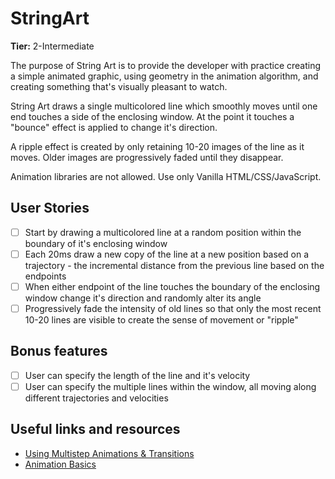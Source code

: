 # StringArt

**Tier:** 2-Intermediate

The purpose of String Art is to provide the developer with practice creating a
simple animated graphic, using geometry in the animation algorithm, and
creating something that's visually pleasant to watch.

String Art draws a single multicolored line which smoothly moves until one
end touches a side of the enclosing window. At the point it touches a "bounce"
effect is applied to change it's direction.

A ripple effect is created by only retaining 10-20 images of the line as it
moves. Older images are progressively faded until they disappear.

Animation libraries are not allowed. Use only Vanilla HTML/CSS/JavaScript.

## User Stories

-   [ ] Start by drawing a multicolored line at a random position within the boundary of it's enclosing window
-   [ ] Each 20ms draw a new copy of the line at a new position based on a trajectory - the incremental distance from the previous line based on the endpoints
-   [ ] When either endpoint of the line touches the boundary of the enclosing window change it's direction and randomly alter its angle
-   [ ] Progressively fade the intensity of old lines so that only the most recent 10-20 lines are visible to create the sense of movement or "ripple"

## Bonus features

-   [ ] User can specify the length of the line and it's velocity
-   [ ] User can specify the multiple lines within the window, all moving along different trajectories and velocities

## Useful links and resources

-   [Using Multistep Animations & Transitions](https://css-tricks.com/using-multi-step-animations-transitions/)
-   [Animation Basics](https://www.khanacademy.org/computing/computer-programming/programming/animation-basics/a/what-are-animations)